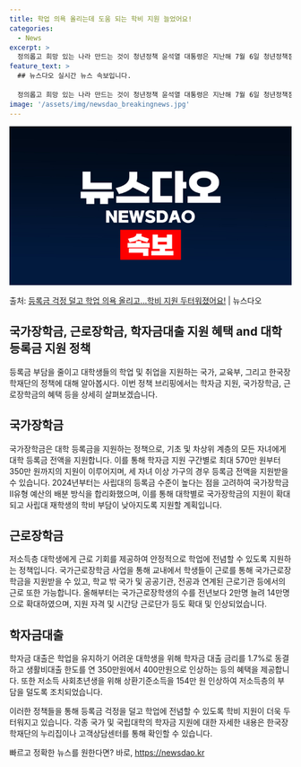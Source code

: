 ```yaml
---
title: 학업 의욕 올리는데 도움 되는 학비 지원 늘었어요!
categories:
  - News
excerpt: >
  정의롭고 희망 있는 나라 만드는 것이 청년정책 윤석열 대통령은 지난해 7월 6일 청년정책점검회의에서 이같이 …
feature_text: >
  ## 뉴스다오 실시간 뉴스 속보입니다.

  정의롭고 희망 있는 나라 만드는 것이 청년정책 윤석열 대통령은 지난해 7월 6일 청년정책점검회의에서 이같이 …
image: '/assets/img/newsdao_breakingnews.jpg'
---
```


![뉴스다오 속보](/assets/img/newsdao_breakingnews.jpg)

<p>출처: <a href="https://newsdao.kr/3261" rel="dofollow">등록금 걱정 덜고 학업 의욕 올리고…학비 지원 두터워졌어요!</a> | 뉴스다오</p>

## 국가장학금, 근로장학금, 학자금대출 지원 혜택 and 대학 등록금 지원 정책

등록금 부담을 줄이고 대학생들의 학업 및 취업을 지원하는 국가, 교육부, 그리고 한국장학재단의 정책에 대해 알아봅시다. 이번 정책 브리핑에서는 학자금 지원, 국가장학금, 근로장학금의 혜택 등을 상세히 살펴보겠습니다.

## 국가장학금
국가장학금은 대학 등록금을 지원하는 정책으로, 기초 및 차상위 계층의 모든 자녀에게 대학 등록금 전액을 지원합니다. 이를 통해 학자금 지원 구간별로 최대 570만 원부터 350만 원까지의 지원이 이루어지며, 세 자녀 이상 가구의 경우 등록금 전액을 지원받을 수 있습니다. 2024년부터는 사립대의 등록금 수준이 높다는 점을 고려하여 국가장학금 Ⅱ유형 예산의 배분 방식을 합리화했으며, 이를 통해 대학별로 국가장학금의 지원이 확대되고 사립대 재학생의 학비 부담이 낮아지도록 지원할 계획입니다.

## 근로장학금
저소득층 대학생에게 근로 기회를 제공하여 안정적으로 학업에 전념할 수 있도록 지원하는 정책입니다. 국가근로장학금 사업을 통해 교내에서 학생들이 근로를 통해 국가근로장학금을 지원받을 수 있고, 학교 밖 국가 및 공공기관, 전공과 연계된 근로기관 등에서의 근로 또한 가능합니다. 올해부터는 국가근로장학생의 수를 전년보다 2만명 늘려 14만명으로 확대하였으며, 지원 자격 및 시간당 근로단가 등도 확대 및 인상되었습니다.

## 학자금대출
학자금 대출은 학업을 유지하기 어려운 대학생을 위해 학자금 대출 금리를 1.7%로 동결하고 생활비대출 한도를 연 350만원에서 400만원으로 인상하는 등의 혜택을 제공합니다. 또한 저소득 사회초년생을 위해 상환기준소득을 154만 원 인상하여 저소득층의 부담을 덜도록 조치되었습니다.

이러한 정책들을 통해 등록금 걱정을 덜고 학업에 전념할 수 있도록 학비 지원이 더욱 두터워지고 있습니다. 각종 국가 및 국립대학의 학자금 지원에 대한 자세한 내용은 한국장학재단의 누리집이나 고객상담센터를 통해 확인할 수 있습니다. 

빠르고 정확한 뉴스를 원한다면? 바로, <a href="https://newsdao.kr" rel="dofollow">https://newsdao.kr</a>


